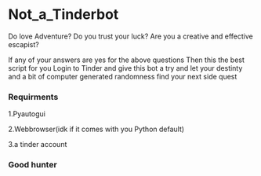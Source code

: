 # Not_a_Tinderbot

Do love Adventure?
Do you trust your luck?
Are you a creative and effective escapist?

If any of your answers are yes for the above questions
Then this the best script for you 
Login to Tinder and give this bot a try and let your destinty and a bit of computer generated randomness find your next side quest


### Requirments
1.Pyautogui

2.Webbrowser(idk if it comes with you Python default)

3.a tinder account


### Good hunter
